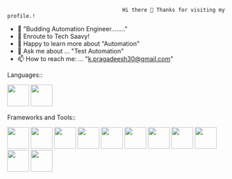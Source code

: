                                          Hi there 👋 Thanks for visiting my profile.!

- 🔭 "Budding Automation Engineer........" 
- 🌱 Enroute to Tech Saavy!
- 🤔 Happy to learn more about "Automation"
- 💬 Ask me about ... "Test Automation"
- 📫 How to reach me: ... "k.pragadeesh30@gmail.com"


Languages::

<img  src="https://user-images.githubusercontent.com/77200634/227730232-ac7a9b8d-8b01-4da7-80db-0ddbbb1295d3.png" width = 50 height =50> <img  src="https://user-images.githubusercontent.com/77200634/227730252-c6ada764-859a-4a12-8d78-200483d2d651.png" width = 50 height =50>




Frameworks and Tools::


<img  src="https://user-images.githubusercontent.com/77200634/227730300-e3157370-f9da-4ef9-a70f-975b9fff51eb.png" width = 50 height =50> <img  src="https://user-images.githubusercontent.com/77200634/227730327-b0641465-b37c-4fee-9d96-73ecda9b29cf.png" width = 50 height =50> <img  src="https://user-images.githubusercontent.com/77200634/227761999-4b46fd9e-918d-4e11-9e04-4609aba70363.png" width = 50 height =50> <img  src="https://user-images.githubusercontent.com/77200634/227762044-37642cfc-686d-4254-8e2f-523e2b9ddd7f.png" width = 50 height =50> <img  src="https://user-images.githubusercontent.com/77200634/227762082-ccc3a6bd-98d0-432a-9bd1-31919978b47f.png" width = 50 height =50> <img  src="https://user-images.githubusercontent.com/77200634/227762098-07fd5336-baaa-44a2-b618-2b30769eb579.png" width = 50 height =50> <img  src="https://user-images.githubusercontent.com/77200634/227762157-f5d4f404-627f-45b5-8bcf-082b44bb58ec.png" width = 50 height =50> <img  src="https://user-images.githubusercontent.com/77200634/227762187-96c1997c-405e-4a97-99b1-e355d5f0e34e.png" width = 50 height =50> <img  src="https://user-images.githubusercontent.com/77200634/227762217-989f8b4c-f990-41bf-9b86-2976b49d5ec8.png" width = 50 height =50> <img  src="https://user-images.githubusercontent.com/77200634/227762255-79d846c3-7c13-4ab7-8a7f-fce82ba19b80.png" width = 50 height =50> <img  src="https://user-images.githubusercontent.com/77200634/227762287-f4d7493c-7056-4d7b-9f27-804c6c486afc.png" width = 50 height =50> 









